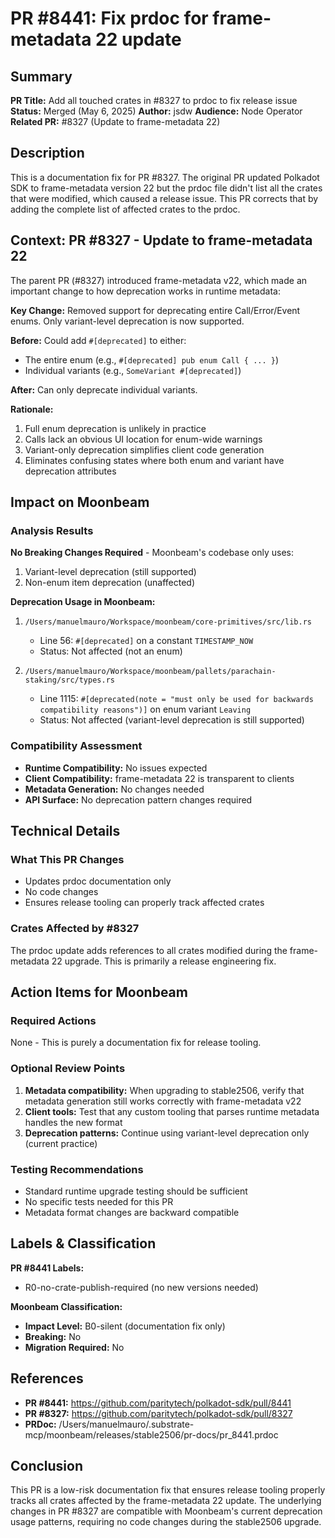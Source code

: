 # PR #8441: Fix prdoc for frame-metadata 22 update

## Summary

**PR Title:** Add all touched crates in #8327 to prdoc to fix release issue
**Status:** Merged (May 6, 2025)
**Author:** jsdw
**Audience:** Node Operator
**Related PR:** #8327 (Update to frame-metadata 22)

## Description

This is a documentation fix for PR #8327. The original PR updated Polkadot SDK to frame-metadata version 22 but the prdoc file didn't list all the crates that were modified, which caused a release issue. This PR corrects that by adding the complete list of affected crates to the prdoc.

## Context: PR #8327 - Update to frame-metadata 22

The parent PR (#8327) introduced frame-metadata v22, which made an important change to how deprecation works in runtime metadata:

**Key Change:** Removed support for deprecating entire Call/Error/Event enums. Only variant-level deprecation is now supported.

**Before:** Could add `#[deprecated]` to either:
- The entire enum (e.g., `#[deprecated] pub enum Call { ... }`)
- Individual variants (e.g., `SomeVariant #[deprecated]`)

**After:** Can only deprecate individual variants.

**Rationale:**
1. Full enum deprecation is unlikely in practice
2. Calls lack an obvious UI location for enum-wide warnings
3. Variant-only deprecation simplifies client code generation
4. Eliminates confusing states where both enum and variant have deprecation attributes

## Impact on Moonbeam

### Analysis Results

**No Breaking Changes Required** - Moonbeam's codebase only uses:
1. Variant-level deprecation (still supported)
2. Non-enum item deprecation (unaffected)

**Deprecation Usage in Moonbeam:**

1. `/Users/manuelmauro/Workspace/moonbeam/core-primitives/src/lib.rs`
   - Line 56: `#[deprecated]` on a constant `TIMESTAMP_NOW`
   - Status: Not affected (not an enum)

2. `/Users/manuelmauro/Workspace/moonbeam/pallets/parachain-staking/src/types.rs`
   - Line 1115: `#[deprecated(note = "must only be used for backwards compatibility reasons")]` on enum variant `Leaving`
   - Status: Not affected (variant-level deprecation is still supported)

### Compatibility Assessment

- **Runtime Compatibility:** No issues expected
- **Client Compatibility:** frame-metadata 22 is transparent to clients
- **Metadata Generation:** No changes needed
- **API Surface:** No deprecation pattern changes required

## Technical Details

### What This PR Changes
- Updates prdoc documentation only
- No code changes
- Ensures release tooling can properly track affected crates

### Crates Affected by #8327
The prdoc update adds references to all crates modified during the frame-metadata 22 upgrade. This is primarily a release engineering fix.

## Action Items for Moonbeam

### Required Actions
None - This is purely a documentation fix for release tooling.

### Optional Review Points
1. **Metadata compatibility:** When upgrading to stable2506, verify that metadata generation still works correctly with frame-metadata v22
2. **Client tools:** Test that any custom tooling that parses runtime metadata handles the new format
3. **Deprecation patterns:** Continue using variant-level deprecation only (current practice)

### Testing Recommendations
- Standard runtime upgrade testing should be sufficient
- No specific tests needed for this PR
- Metadata format changes are backward compatible

## Labels & Classification

**PR #8441 Labels:**
- R0-no-crate-publish-required (no new versions needed)

**Moonbeam Classification:**
- **Impact Level:** B0-silent (documentation fix only)
- **Breaking:** No
- **Migration Required:** No

## References

- **PR #8441:** https://github.com/paritytech/polkadot-sdk/pull/8441
- **PR #8327:** https://github.com/paritytech/polkadot-sdk/pull/8327
- **PRDoc:** /Users/manuelmauro/.substrate-mcp/moonbeam/releases/stable2506/pr-docs/pr_8441.prdoc

## Conclusion

This PR is a low-risk documentation fix that ensures release tooling properly tracks all crates affected by the frame-metadata 22 update. The underlying changes in PR #8327 are compatible with Moonbeam's current deprecation usage patterns, requiring no code changes during the stable2506 upgrade.
